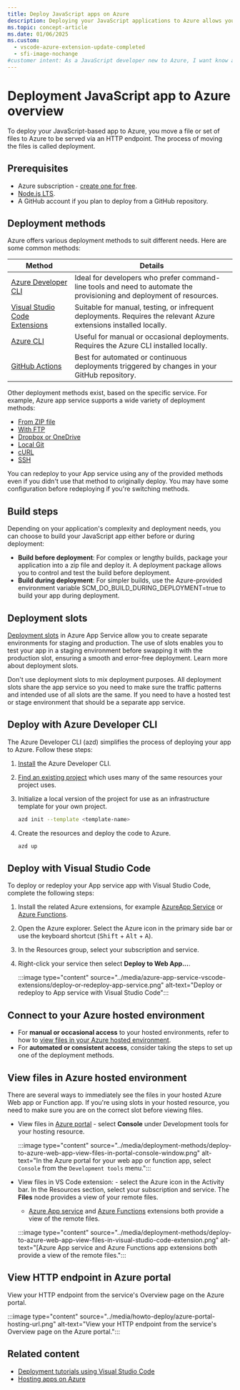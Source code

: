 ```yaml
---
title: Deploy JavaScript apps on Azure
description: Deploying your JavaScript applications to Azure allows you to use the power of cloud computing, ensuring scalability, reliability, and global reach. This guide walks you through various methods to deploy your JavaScript apps to Azure, from manual deployments to automated CI/CD pipelines.
ms.topic: concept-article
ms.date: 01/06/2025
ms.custom:
  - vscode-azure-extension-update-completed
  - sfi-image-nochange
#customer intent: As a JavaScript developer new to Azure, I want know all the ways to deploy code to Azure so that I can choose the best process for my application and situation.
---
```


# Deployment JavaScript app to Azure overview

To deploy your JavaScript-based app to Azure, you move a file or set of files to Azure to be served via an HTTP endpoint. The process of moving the files is called deployment. 

## Prerequisites

* Azure subscription - [create one for free](https://azure.microsoft.com/pricing/purchase-options/azure-account?cid=msft_learn).
* [Node.js LTS](https://nodejs.org/).
* A GitHub account if you plan to deploy from a GitHub repository.

## Deployment methods

Azure offers various deployment methods to suit different needs. Here are some common methods:

| Method | Details |
|--|--|
|[Azure Developer CLI](/azure/developer/azure-developer-cli)|Ideal for developers who prefer command-line tools and need to automate the provisioning and deployment of resources.|
|[Visual Studio Code Extensions](https://marketplace.visualstudio.com/search?term=azure&target=VSCode&category=All%20categories&sortBy=Relevance)|Suitable for manual, testing, or infrequent deployments. Requires the relevant Azure extensions installed locally.|
|[Azure CLI](/azure/app-service/tutorial-nodejs-mongodb-app?tabs=azure-portal%2Cterminal-bash%2Cvscode-deploy%2Cdeploy-instructions-azportal%2Cdeploy-zip-linux-mac%2Cdeploy-instructions--zip-azcli)|Useful for manual or occasional deployments. Requires the Azure CLI installed locally.|
|[GitHub Actions](/azure/app-service/deploy-github-actions?tabs=applevel)|Best for automated or continuous deployments triggered by changes in your GitHub repository.|

Other deployment methods exist, based on the specific service. For example, Azure app service supports a wide variety of deployment methods:
* [From ZIP file](/azure/app-service/deploy-zip)
* [With FTP](/azure/app-service/deploy-ftp)
* [Dropbox or OneDrive](/azure/app-service/deploy-content-sync)
* [Local Git](/azure/app-service/deploy-local-git)
* [cURL](/azure/app-service/deploy-zip#with-curl)
* [SSH](/azure/app-service/configure-linux-open-ssh-session)

You can redeploy to your App service using any of the provided methods even if you didn't use that method to originally deploy. You may have some configuration before redeploying if you're switching methods. 

<a name="deploy-or-redeploy-to-app-service-with-visual-studio-code"></a>

## Build steps

Depending on your application's complexity and deployment needs, you can choose to build your JavaScript app either before or during deployment:

* **Build before deployment**: For complex or lengthy builds, package your application into a zip file and deploy it. A deployment package allows you to control and test the build before deployment.
* **Build during deployment**: For simpler builds, use the Azure-provided environment variable SCM_DO_BUILD_DURING_DEPLOYMENT=true to build your app during deployment. 

## Deployment slots

[Deployment slots](/azure/app-service/deploy-staging-slots) in Azure App Service allow you to create separate environments for staging and production. The use of slots enables you to test your app in a staging environment before swapping it with the production slot, ensuring a smooth and error-free deployment. Learn more about deployment slots.

Don't use deployment slots to mix deployment purposes. All deployment slots share the app service so you need to make sure the traffic patterns and intended use of all slots are the same. If you need to have a hosted test or stage environment that should be a separate app service. 

## Deploy with Azure Developer CLI

The Azure Developer CLI (azd) simplifies the process of deploying your app to Azure. Follow these steps:

1. [Install](/azure/developer/azure-developer-cli/install-azd) the Azure Developer CLI.
1. [Find an existing project](https://azure.github.io/awesome-azd/) which uses many of the same resources your project uses.
1. Initialize a local version of the project for use as an infrastructure template for your own project.

    ```bash
    azd init --template <template-name>
    ```

1. Create the resources and deploy the code to Azure.

    ```bash
    azd up
    ```

## Deploy with Visual Studio Code

To deploy or redeploy your App service app with Visual Studio Code, complete the following steps:

1. Install the related Azure extensions, for example [AzureApp Service](https://marketplace.visualstudio.com/items?itemName=ms-azuretools.vscode-azureappservice) or [Azure Functions](https://marketplace.visualstudio.com/items?itemName=ms-azuretools.vscode-azurefunctions).
1. Open the Azure explorer. Select the Azure icon in the primary side bar or use the keyboard shortcut (<kbd>Shift</kbd> + <kbd>Alt</kbd> + <kbd>A</kbd>).
1. In the Resources group, select your subscription and service.
1. Right-click your service then select **Deploy to Web App...**.

    :::image type="content" source="../media/azure-app-service-vscode-extensions/deploy-or-redeploy-app-service.png" alt-text="Deploy or redeploy to App service with Visual Studio Code":::

## Connect to your Azure hosted environment

* For **manual or occasional access** to your hosted environments, refer to how to [view files in your Azure hosted environment](#view-files-in-azure-hosted-environment).
* For **automated or consistent access**, consider taking the steps to set up one of the deployment methods.

## View files in Azure hosted environment 

There are several ways to immediately see the files in your hosted Azure Web app or Function app. If you're using slots in your hosted resource, you need to make sure you are on the correct slot before viewing files. 

* View files in [Azure portal](https://portal.azure.com) - select **Console** under Development tools for your hosting resource. 

    :::image type="content" source="../media/deployment-methods/deploy-to-azure-web-app-view-files-in-portal-console-window.png" alt-text="In the Azure portal for your web app or function app, select `Console` from the `Development tools` menu.":::

* View files in VS Code extension: - select the Azure icon in the Activity bar. In the Resources section, select your subscription and service. The **Files** node provides a view of your remote files. 

    * [Azure App service](https://marketplace.visualstudio.com/items?itemName=ms-azuretools.vscode-azureappservice) and [Azure Functions](https://marketplace.visualstudio.com/items?itemName=ms-azuretools.vscode-azurefunctions) extensions both provide a view of the remote files.

    :::image type="content" source="../media/deployment-methods/deploy-to-azure-web-app-view-files-in-visual-studio-code-extension.png" alt-text="[Azure App service and Azure Functions app extensions both provide a view of the remote files.":::

## View HTTP endpoint in Azure portal

View your HTTP endpoint from the service's Overview page on the Azure portal. 

:::image type="content" source="../media/howto-deploy/azure-portal-hosting-url.png" alt-text="View your HTTP endpoint from the service's Overview page on the Azure portal.":::

## Related content

* [Deployment tutorials using Visual Studio Code](https://code.visualstudio.com/docs/azure/deployment)
* [Hosting apps on Azure](/azure/developer/intro/hosting-apps-on-azure)

